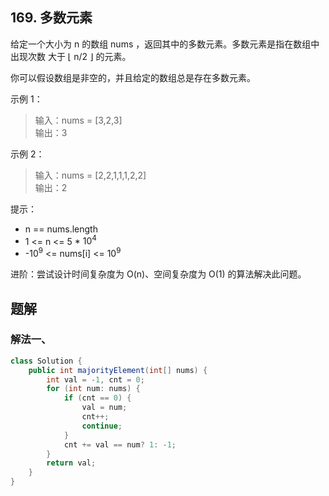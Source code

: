 ## 169. 多数元素

给定一个大小为 n 的数组 nums ，返回其中的多数元素。多数元素是指在数组中出现次数 大于 ⌊ n/2 ⌋ 的元素。

你可以假设数组是非空的，并且给定的数组总是存在多数元素。

 

示例 1：

>输入：nums = [3,2,3]  
>输出：3  


示例 2：

>输入：nums = [2,2,1,1,1,2,2]  
>输出：2  
 

提示：
- n == nums.length
- 1 <= n <= 5 * $10^4$
- -$10^9$ <= nums[i] <= $10^9$
 

进阶：尝试设计时间复杂度为 O(n)、空间复杂度为 O(1) 的算法解决此问题。


## 题解

### 解法一、

```java
class Solution {
    public int majorityElement(int[] nums) {
        int val = -1, cnt = 0;
        for (int num: nums) {
            if (cnt == 0) {
                val = num;
                cnt++;
                continue;
            }
            cnt += val == num? 1: -1;
        }
        return val;
    }
}
```